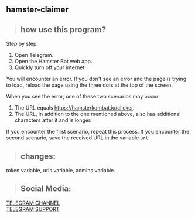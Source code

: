 ## hamster-claimer
> ## how use this program?
Step by step:

1. Open Telegram.
2. Open the Hamster Bot web app.
3. Quickly turn off your internet.

You will encounter an error.
If you don't see an error and the page is trying to load, reload the page using the three dots at the top of the screen.

When you see the error, one of these two scenarios may occur:

1. The URL equals https://hamsterkombat.io/clicker.
2. The URL, in addition to the one mentioned above, also has additional characters after it and is longer.

If you encounter the first scenario, repeat this process. If you encounter the second scenario, save the received URL in the variable `url`.
> ## changes:
token variable, urls variable, admins variable.

> ## Social Media:
<a href="https://t.me/persian_py">TELEGRAM CHANNEL</a><br>
<a href="https://t.me/User_EnBh">TELEGRAM SUPPORT</a>
